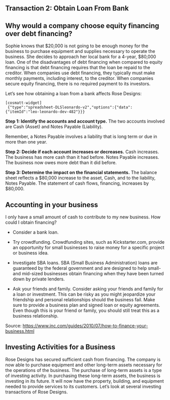 ## Transaction 2: Obtain Loan From Bank

## Why would a company choose equity financing over debt financing?

Sophie knows that $20,000 is not going to be enough money for the business to purchase equipment and supplies necessary to operate the business. She decides to approach her local bank for a 4-year, $80,000 loan. One of the disadvantages of debt financing when compared to equity financing is that debt financing requires that the loan be repaid to the creditor. When companies use debt financing, they typically must make monthly payments, including interest, to the creditor. When companies secure equity financing, there is no required payment to its investors.

Let’s see how obtaining a loan from a bank affects Rose Designs:

```
[cosmatt-widget]
 {"type":"spreadsheet-DLSleonardo-v2","options":{"data":{"itemId":"leo-leonardo-dev-482"}}} 
```

**Step 1: Identify the accounts and account type.** The two accounts involved are Cash (Asset) and Notes Payable (Liability).

Remember, a Notes Payable involves a liability that is long term or due in more than one year.

**Step 2: Decide if each account increases or decreases.** Cash increases. The business has more cash than it had before. Notes Payable increases. The business now owes more debt than it did before.

**Step 3: Determine the impact on the financial statements.** The balance sheet reflects a $80,000 increase to the asset, Cash, and to the liability, Notes Payable. The statement of cash flows, financing, increases by $80,000.

## Accounting in your business

I only have a small amount of cash to contribute to my new business. How could I obtain financing?

  - Consider a bank loan.

  - Try crowdfunding. Crowdfunding sites, such as Kickstarter.com, provide an opportunity for small businesses to raise money for a specific project or business idea.

  - Investigate SBA loans. SBA (Small Business Administration) loans are guaranteed by the federal government and are designed to help small- and mid-sized businesses obtain financing when they have been turned down by private lenders.

  - Ask your friends and family. Consider asking your friends and family for a loan or investment. This can be risky as you might jeopardize your friendship and personal relationships should the business fail. Make sure to provide a business plan and signed loan or equity agreements. Even though this is your friend or family, you should still treat this as a business relationship.

Source: <https://www.inc.com/guides/2010/07/how-to-finance-your-business.html>

## Investing Activities for a Business

Rose Designs has secured sufficient cash from financing. The company is now able to purchase equipment and other long-term assets necessary for the operations of the business. The purchase of long-term assets is a type of investing activity. In purchasing these long-term assets, the business is investing in its future. It will now have the property, building, and equipment needed to provide services to its customers. Let’s look at several investing transactions of Rose Designs.
